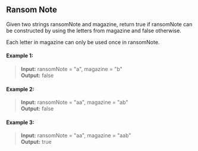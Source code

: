 ## Ransom Note

Given two strings ransomNote and magazine, return true if ransomNote can be constructed by using the letters from magazine and false otherwise.

Each letter in magazine can only be used once in ransomNote.

#### Example 1:
> **Input:** ransomNote = "a", magazine = "b"<br>
> **Output:** false

#### Example 2:
> **Input:** ransomNote = "aa", magazine = "ab"<br>
> **Output:** false

#### Example 3:
> **Input:** ransomNote = "aa", magazine = "aab"<br>
> **Output:** true